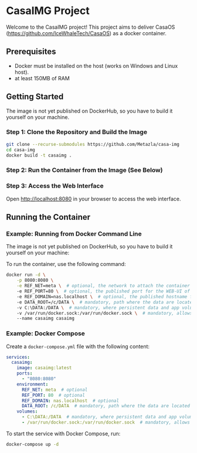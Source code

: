 # CasaIMG Project

Welcome to the CasaIMG project! This project aims to deliver CasaOS (https://github.com/IceWhaleTech/CasaOS) as a docker container.

## Prerequisites
- Docker must be installed on the host (works on Windows and Linux host).
- at least 150MB of RAM

## Getting Started

The image is not yet published on DockerHub, so you have to build it yourself on your machine.

### Step 1: Clone the Repository and Build the Image
```bash
git clone --recurse-submodules https://github.com/Metazla/casa-img
cd casa-img
docker build -t casaimg .
```

### Step 2: Run the Container from the Image (See Below)

### Step 3: Access the Web Interface
Open [http://localhost:8080](http://localhost:8080) in your browser to access the web interface.


## Running the Container

### Example: Running from Docker Command Line

The image is not yet published on DockerHub, so you have to build it yourself on your machine:


To run the container, use the following command:

```bash
docker run -d \
    -p 8080:8080 \
    -e REF_NET=meta \  # optional, the network to attach the container created by CasaIMG
    -e REF_PORT=80 \  # optional, the published port for the WEB-UI of a new container installation
    -e REF_DOMAIN=nas.localhost \  # optional, the published hostname for the WEB-UI of a new container installation
    -e DATA_ROOT=/c/DATA \  # mandatory, path where the data are located (Windows /c/path/DATA or Linux /path/DATA)
    -v C:\DATA:/DATA \  # mandatory, where persistent data and app volume will be stored
    -v /var/run/docker.sock:/var/run/docker.sock \  # mandatory, allows CasaIMG to control the docker host
    --name casaimg casaimg
```

### Example: Docker Compose

Create a `docker-compose.yml` file with the following content:

```yaml
services:
  casaimg:
    image: casaimg:latest
    ports:
      - "8080:8080"
    environment:
      REF_NET: meta  # optional
      REF_PORT: 80  # optional
      REF_DOMAIN: nas.localhost  # optional
      DATA_ROOT: /c/DATA  # mandatory, path where the data are located (Windows /c/DATA or Linux /path/DATA)
    volumes:
      - C:\DATA:/DATA  # mandatory, where persistent data and app volume will be stored
      - /var/run/docker.sock:/var/run/docker.sock  # mandatory, allows CasaIMG to control the docker host
```

To start the service with Docker Compose, run:

```bash
docker-compose up -d
```